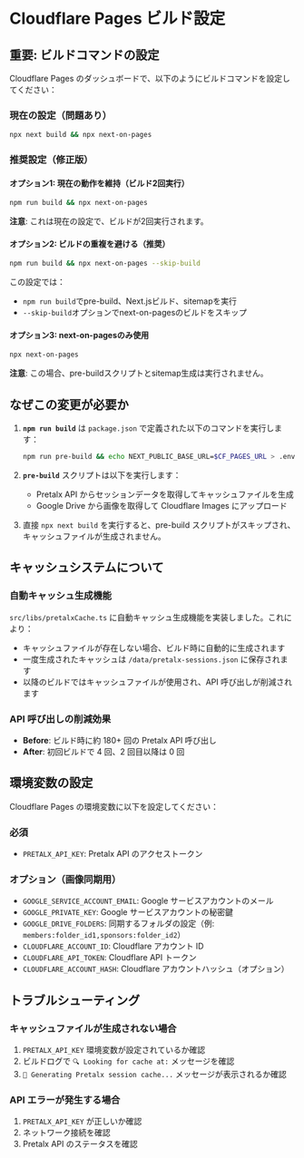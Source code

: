 # Cloudflare Pages ビルド設定

## 重要: ビルドコマンドの設定

Cloudflare Pages のダッシュボードで、以下のようにビルドコマンドを設定してください：

### 現在の設定（問題あり）
```bash
npx next build && npx next-on-pages
```

### 推奨設定（修正版）

#### オプション1: 現在の動作を維持（ビルド2回実行）
```bash
npm run build && npx next-on-pages
```
**注意**: これは現在の設定で、ビルドが2回実行されます。

#### オプション2: ビルドの重複を避ける（推奨）
```bash
npm run build && npx next-on-pages --skip-build
```
この設定では：
- `npm run build`でpre-build、Next.jsビルド、sitemapを実行
- `--skip-build`オプションでnext-on-pagesのビルドをスキップ

#### オプション3: next-on-pagesのみ使用
```bash
npx next-on-pages
```
**注意**: この場合、pre-buildスクリプトとsitemap生成は実行されません。

## なぜこの変更が必要か

1. **`npm run build`** は `package.json` で定義された以下のコマンドを実行します：
   ```bash
   npm run pre-build && echo NEXT_PUBLIC_BASE_URL=$CF_PAGES_URL > .env.production && next build && next-sitemap
   ```

2. **`pre-build`** スクリプトは以下を実行します：
   - Pretalx API からセッションデータを取得してキャッシュファイルを生成
   - Google Drive から画像を取得して Cloudflare Images にアップロード

3. 直接 `npx next build` を実行すると、pre-build スクリプトがスキップされ、キャッシュファイルが生成されません。

## キャッシュシステムについて

### 自動キャッシュ生成機能
`src/libs/pretalxCache.ts` に自動キャッシュ生成機能を実装しました。これにより：

- キャッシュファイルが存在しない場合、ビルド時に自動的に生成されます
- 一度生成されたキャッシュは `/data/pretalx-sessions.json` に保存されます
- 以降のビルドではキャッシュファイルが使用され、API 呼び出しが削減されます

### API 呼び出しの削減効果
- **Before**: ビルド時に約 180+ 回の Pretalx API 呼び出し
- **After**: 初回ビルドで 4 回、2 回目以降は 0 回

## 環境変数の設定

Cloudflare Pages の環境変数に以下を設定してください：

### 必須
- `PRETALX_API_KEY`: Pretalx API のアクセストークン

### オプション（画像同期用）
- `GOOGLE_SERVICE_ACCOUNT_EMAIL`: Google サービスアカウントのメール
- `GOOGLE_PRIVATE_KEY`: Google サービスアカウントの秘密鍵
- `GOOGLE_DRIVE_FOLDERS`: 同期するフォルダの設定（例: `members:folder_id1,sponsors:folder_id2`）
- `CLOUDFLARE_ACCOUNT_ID`: Cloudflare アカウント ID
- `CLOUDFLARE_API_TOKEN`: Cloudflare API トークン
- `CLOUDFLARE_ACCOUNT_HASH`: Cloudflare アカウントハッシュ（オプション）

## トラブルシューティング

### キャッシュファイルが生成されない場合
1. `PRETALX_API_KEY` 環境変数が設定されているか確認
2. ビルドログで `🔍 Looking for cache at:` メッセージを確認
3. `🔨 Generating Pretalx session cache...` メッセージが表示されるか確認

### API エラーが発生する場合
1. `PRETALX_API_KEY` が正しいか確認
2. ネットワーク接続を確認
3. Pretalx API のステータスを確認